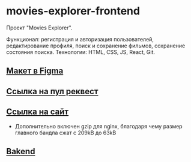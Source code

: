 # movies-explorer-frontend

Проект "Movies Explorer".

Функционал: регистрация и авторизация пользователей, редактирование профиля, поиск и сохранение фильмов, сохранение состояния поиска.
Технологии: HTML, CSS, JS, React, Git.

## [Макет в Figma](https://www.figma.com/file/weGFNaxyjDPOs9PbZ7oKbR/Diploma-(Copy)?node-id=999%3A6564&t=0fUpCSvcsvTahHBf-1)

## [Ссылка на пул реквест](https://github.com/MargoShabanova/movies-explorer-frontend/pull/2)

## [Ссылка на сайт](https://diploma.margosha.nomoredomains.club/)

* Дополнительно включен gzip для nginx, благодаря чему размер главного бандла сжат с 209kB до 63kB

## [Bakend](https://github.com/MargoShabanova/movies-explorer-api)



